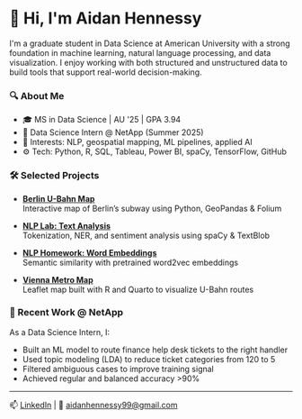 # 👋 Hi, I'm Aidan Hennessy

I'm a graduate student in Data Science at American University with a strong foundation in machine learning, natural language processing, and data visualization. I enjoy working with both structured and unstructured data to build tools that support real-world decision-making.

### 🔍 About Me
- 🎓 MS in Data Science | AU '25 | GPA 3.94
- 💼 Data Science Intern @ NetApp (Summer 2025)
- 🧠 Interests: NLP, geospatial mapping, ML pipelines, applied AI
- ⚙️ Tech: Python, R, SQL, Tableau, Power BI, spaCy, TensorFlow, GitHub

### 🛠️ Selected Projects
- **[Berlin U-Bahn Map](https://github.com/ahennessy25/berlin-subway-visualization)**  
  Interactive map of Berlin’s subway using Python, GeoPandas & Folium

- **[NLP Lab: Text Analysis](https://github.com/ahennessy25/nlp-lab-text-analysis)**  
  Tokenization, NER, and sentiment analysis using spaCy & TextBlob

- **[NLP Homework: Word Embeddings](https://github.com/ahennessy25/nlp-homework-word-embeddings)**  
  Semantic similarity with pretrained word2vec embeddings

- **[Vienna Metro Map](https://github.com/ahennessy25/metro-ahennessy)**  
  Leaflet map built with R and Quarto to visualize U-Bahn routes

### 💼 Recent Work @ NetApp
As a Data Science Intern, I:
- Built an ML model to route finance help desk tickets to the right handler
- Used topic modeling (LDA) to reduce ticket categories from 120 to 5
- Filtered ambiguous cases to improve training signal
- Achieved regular and balanced accuracy >90%

---

📫 [LinkedIn](https://www.linkedin.com/in/aidanhennessy) | 📧 aidanhennessy99@gmail.com
